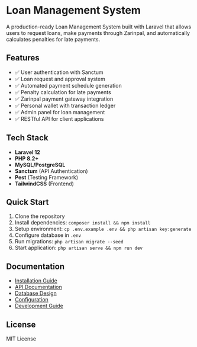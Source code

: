 # Loan Management System

A production-ready Loan Management System built with Laravel that allows users to request loans, make payments through Zarinpal, and automatically calculates penalties for late payments.

## Features

- ✅ User authentication with Sanctum
- ✅ Loan request and approval system
- ✅ Automated payment schedule generation
- ✅ Penalty calculation for late payments
- ✅ Zarinpal payment gateway integration
- ✅ Personal wallet with transaction ledger
- ✅ Admin panel for loan management
- ✅ RESTful API for client applications

## Tech Stack

- **Laravel 12**
- **PHP 8.2+**
- **MySQL/PostgreSQL**
- **Sanctum** (API Authentication)
- **Pest** (Testing Framework)
- **TailwindCSS** (Frontend)

## Quick Start

1. Clone the repository
2. Install dependencies: `composer install && npm install`
3. Setup environment: `cp .env.example .env && php artisan key:generate`
4. Configure database in `.env`
5. Run migrations: `php artisan migrate --seed`
6. Start application: `php artisan serve && npm run dev`

## Documentation

- [Installation Guide](installation.md)
- [API Documentation](api-documentation.md)
- [Database Design](database-design.md)
- [Configuration](configuration.md)
- [Development Guide](development.md)

## License

MIT License

